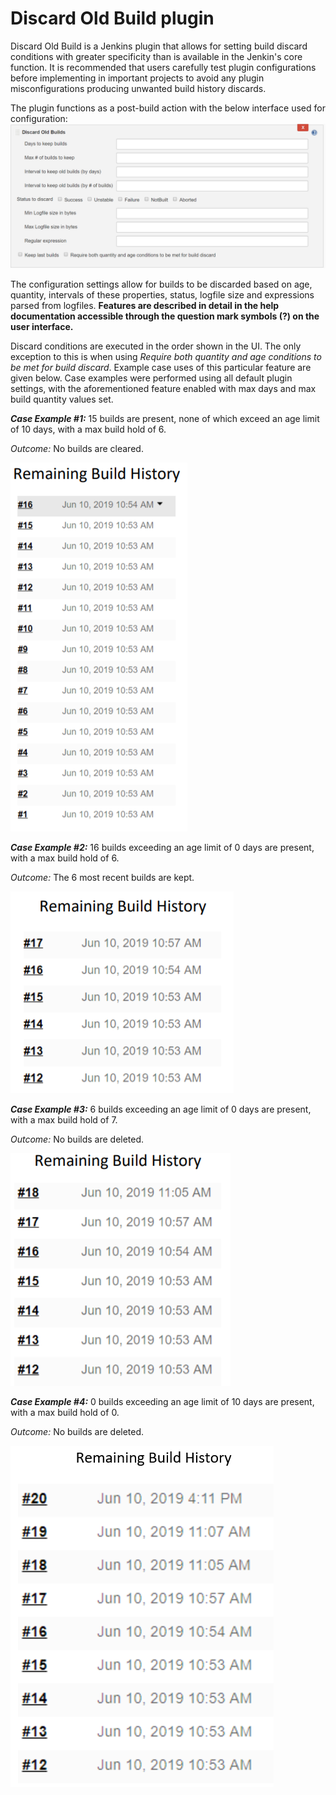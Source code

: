 Discard Old Build plugin
===========================

Discard Old Build is a Jenkins plugin that allows for setting build discard conditions with greater specificity
than is available in the Jenkin's core function. It is recommended that users carefully test plugin configurations
before implementing in important projects to avoid any plugin misconfigurations producing unwanted build history
discards.

The plugin functions as a post-build action with the below interface used for configuration:
![Plugin](interface.png)

The configuration settings allow for builds to be discarded based on age, quantity, intervals of these properties, 
status, logfile size and expressions parsed from logfiles. **Features are described in detail in the help 
documentation accessible through the question mark symbols (?) on the user interface.**

Discard conditions are executed in the order shown in the UI. The only exception to this is when using 
*Require both quantity and age conditions to be met for build discard*. Example case uses of this particular feature are
 given below. Case examples were performed using all default plugin settings, with the aforementioned feature enabled
 with max days and max build quantity values set.

***Case Example #1:*** 15 builds are present, none of which exceed an age limit of 10 days, with a max build hold of 6.

*Outcome:* No builds are cleared.

![Plugin](case1.png)

***Case Example #2:*** 16 builds exceeding an age limit of 0 days are present, with a max build hold of 6.

*Outcome:* The 6 most recent builds are kept.

![Plugin](case2.png)

***Case Example #3:*** 6 builds exceeding an age limit of 0 days are present, with a max build hold of 7.

*Outcome:* No builds are deleted.

![Plugin](case3.png)

***Case Example #4:*** 0 builds exceeding an age limit of 10 days are present, with a max build hold of 0.

*Outcome:* No builds are deleted.

![Plugin](case4.png)
